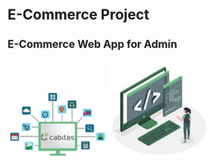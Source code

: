 # E-Commerce Project
## E-Commerce Web App for Admin
<img src="https://github.com/muminemuroglu/e--commerce/blob/master/images/1.png" width="200"/>
<img src="https://github.com/muminemuroglu/e--commerce/blob/master/images/2.jpeg" width="200"/>
